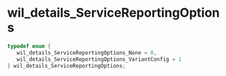 # wil_details_ServiceReportingOptions

```C
typedef enum {
   wil_details_ServiceReportingOptions_None = 0,
   wil_details_ServiceReportingOptions_VariantConfig = 1
} wil_details_ServiceReportingOptions;
```
